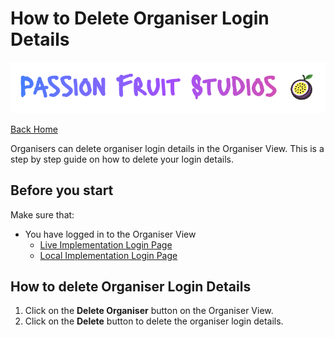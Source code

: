 # How to Delete Organiser Login Details
![Logo of dance organisation](images/PassionFruitLogo.png "Passion Fruit Studios Logo")

[Back Home](../README.md#organiser-view-docs)

Organisers can delete organiser login details in the Organiser View. This is a step by step guide on how to delete your login details.

## Before you start
Make sure that:
- You have logged in to the Organiser View
   - [Live Implementation Login Page]("https://passionfruitstudios.azurewebsites.net/login")
   - [Local Implementation Login Page]("http://localhost:3000/login")

## How to delete Organiser Login Details
1. Click on the **Delete Organiser** button on the Organiser View.
2. Click on the **Delete** button to delete the organiser login details.
